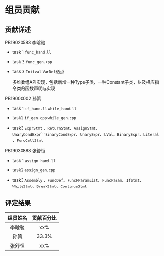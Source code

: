 # 组员贡献

## 贡献详述

PB19020583 李晗驰

- task 1 `func_hand.ll`

- task 2 `func_gen.cpp`

- task 3 `Initval` `VarDef`结点

  多维数组API实现，包括新增一种Type子类，一种Constant子类，以及相应指令类的函数声明与实现

PB19000002 孙策 

* task 1 `if_hand.ll` `while_hand.ll`

* task2 `if_gen.cpp` `while_gen.cpp`

* task3 `ExprStmt` 、`ReturnStmt`、`AssignStmt`、`UnaryCondExpr``BinaryCondExpr`、`UnaryExpr`、`LVal`、`BinaryExpr`、`Literal` 、`FuncCallStmt`

PB19030888 张舒恒

* task 1 `assign_hand.ll` 

* task2 `assign_gen.cpp` 

* task3 `Assembly` 、`FuncDef`、`FuncFParamList`、`FuncParam`、`IfStmt`、`WhileStmt`、`BreakStmt`、`ContinueStmt`

## 评定结果

| 组员姓名 | 贡献百分比 |
| :------: | :--------: |
|  李晗驰  |    xx%     |
|   孙策   |   33.3%    |
|  张舒恒  |    xx%     |

